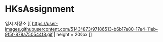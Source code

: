 # HKsAssignment
임시 저장소
[[ https://user-images.githubusercontent.com/51434873/97186513-b6b17e80-17e4-11eb-9f5f-878a750544f8.gif | height = 200px ]]
